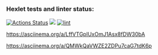 ### Hexlet tests and linter status:
[![Actions Status](https://github.com/Ludmila1990/php-project-lvl1/workflows/hexlet-check/badge.svg)](https://github.com/Ludmila1990/php-project-lvl1/actions)
<a href="https://codeclimate.com/github/Ludmila1990/php-project-lvl1/maintainability"><img src="https://api.codeclimate.com/v1/badges/125610ff0e1be634098b/maintainability" /></a>
[![lint](https://github.com/Ludmila1990/php-project-lvl1/actions/workflows/lint.yml/badge.svg)](https://github.com/Ludmila1990/php-project-lvl1/actions/workflows/lint.yml)  

https://asciinema.org/a/LffVTGpIUxOmJ1Asx8fDW30bA  

https://asciinema.org/a/QMWkQaVWZE2ZDPu7caG7tdK6p